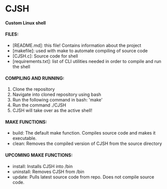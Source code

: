 
# CJSH
#### Custom Linux shell

#### FILES:
- [README.md]: this file! Contains information about the project
- [makefile]: used with make to automate compiling of source code
- [CJSH.c]: Source code for shell
- [requirements.txt]: list of CLI utilities needed in order to compile and run the shell

#### COMPILING AND RUNNING:
1. Clone the repository
2. Navigate into cloned repository using bash
3. Run the following command in bash: 'make'
4. Run the command ./CJSH
5. CJSH will take over as the active shell!

#### MAKE FUNCTIONS:
 - build: The default make function. Compiles source code and makes it executable.
 - clean: Removes the compiled version of CJSH from the source directory

#### UPCOMING MAKE FUNCTIONS:
 - install: Installs CJSH into /bin
 - uninstall: Removes CJSH from /bin
 - update: Pulls latest source code from repo. Does not compile source code.
